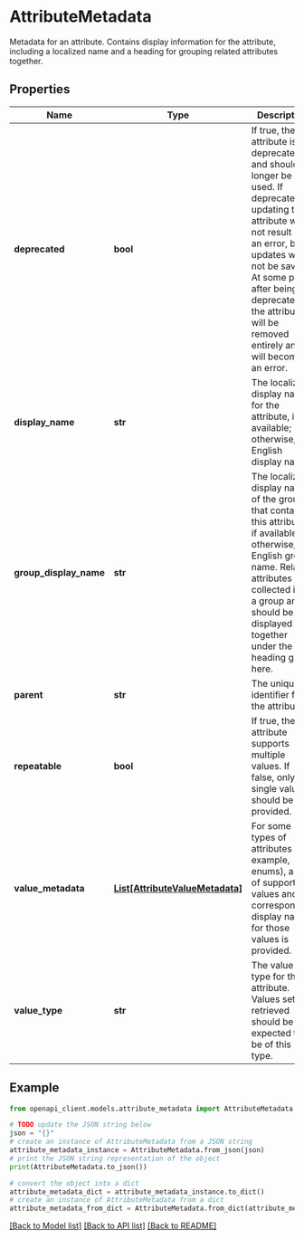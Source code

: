 # AttributeMetadata

Metadata for an attribute. Contains display information for the attribute, including a localized name and a heading for grouping related attributes together.

## Properties

Name | Type | Description | Notes
------------ | ------------- | ------------- | -------------
**deprecated** | **bool** | If true, the attribute is deprecated and should no longer be used. If deprecated, updating this attribute will not result in an error, but updates will not be saved. At some point after being deprecated, the attribute will be removed entirely and it will become an error. | [optional] 
**display_name** | **str** | The localized display name for the attribute, if available; otherwise, the English display name. | [optional] 
**group_display_name** | **str** | The localized display name of the group that contains this attribute, if available; otherwise, the English group name. Related attributes are collected into a group and should be displayed together under the heading given here. | [optional] 
**parent** | **str** | The unique identifier for the attribute. | [optional] 
**repeatable** | **bool** | If true, the attribute supports multiple values. If false, only a single value should be provided. | [optional] 
**value_metadata** | [**List[AttributeValueMetadata]**](AttributeValueMetadata.md) | For some types of attributes (for example, enums), a list of supported values and corresponding display names for those values is provided. | [optional] 
**value_type** | **str** | The value type for the attribute. Values set and retrieved should be expected to be of this type. | [optional] 

## Example

```python
from openapi_client.models.attribute_metadata import AttributeMetadata

# TODO update the JSON string below
json = "{}"
# create an instance of AttributeMetadata from a JSON string
attribute_metadata_instance = AttributeMetadata.from_json(json)
# print the JSON string representation of the object
print(AttributeMetadata.to_json())

# convert the object into a dict
attribute_metadata_dict = attribute_metadata_instance.to_dict()
# create an instance of AttributeMetadata from a dict
attribute_metadata_from_dict = AttributeMetadata.from_dict(attribute_metadata_dict)
```
[[Back to Model list]](../README.md#documentation-for-models) [[Back to API list]](../README.md#documentation-for-api-endpoints) [[Back to README]](../README.md)



